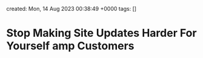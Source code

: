 created: Mon, 14 Aug 2023 00:38:49 +0000
tags: []

# Stop Making Site Updates Harder For Yourself amp Customers


